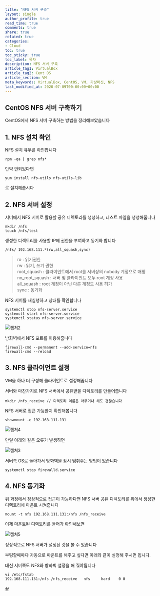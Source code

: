 ```yaml
---
title: "NFS 서버 구축"
layout: single
author_profile: true
read_time: true
comments: true
share: true
related: true
categories:
- Cloud
toc: true
toc_sticky: true
toc_label: 목차
description: NFS 서버 구축
article_tag1: VirtualBox
article_tag2: Cent OS
article_section: VM
meta_keywords: VirtualBox, CentOS, VM, 가상머신, NFS
last_modified_at: 2020-07-09T00:00:00+00:00
---
```

## CentOS NFS 서버 구축하기

CentOS에서 NFS 서버 구축하는 방법을 정리해보았습니다

## 1. NFS 설치 확인

NFS 설치 유무를 확인합니다

~~~
rpm -qa | grep nfs*
~~~

만약 안되있다면

~~~
yum install nfs-utils nfs-utils-lib
~~~

로 설치해줍시다

## 2. NFS 서버 설정

서버에서 NFS 서버로 활용할 공유 디렉토리를 생성하고, 테스트 파일을 생성해줍니다

~~~
mkdir /nfs
touch /nfs/test
~~~

생성한 디렉토리를 사용할 IP에 권한을 부여하고 동기화 합니다

~~~
/nfs/ 192.168.111.*(rw,all_squash,sync)
~~~

> ro : 읽기권한<br/>
> rw : 읽기, 쓰기 권한<br/>
> root_squash : 클라이언트에서 root를 서버상의 nobody 계정으로 매핑<br/>
> no_root_squash : 서버 및 클라이언트 모두 root 계정 사용<br/>
> all_squash : root 계정이 아닌 다른 계정도 사용 허가<br/>
> sync : 동기화<br/>

NFS 서버를 재실행하고 상태를 확인합니다

~~~
systemctl stop nfs-server.service
systemctl start nfs-server.service
systemctl status nfs-server.service
~~~

![캡처2](https://user-images.githubusercontent.com/51220344/87043801-97d8ad80-c230-11ea-91a6-2fdb12cf75e2.PNG)

방화벽에서 NFS 포트를 허용해줍니다

~~~
firewall-cmd --permanent --add-service=nfs
firewall-cmd --reload
~~~

## 3. NFS 클라이언트 설정

VM을 하나 더 구성해 클라이언트로 설정해줍니다

서버와 마찬가지로 NFS 서버에서 공유받을 디렉토리를 만들어줍니다

~~~
mkdir /nfs_receive // 디렉토리 이름은 아무거나 해도 괜찮습니다
~~~

NFS 서버로 접근 가능한지 확인해봅니다

~~~
showmount -e 192.168.111.131
~~~

![캡처4](https://user-images.githubusercontent.com/51220344/87044316-55fc3700-c231-11ea-97f0-13deeb128d9a.PNG)


만일 아래와 같은 오류가 발생하면

![캡처3](https://user-images.githubusercontent.com/51220344/87044372-62808f80-c231-11ea-9da2-c50fb3ffe603.PNG)

서버측 OS로 돌아가서 방화벽을 잠시 멈춰주는 방법이 있습니다

~~~
systemctl stop firewalld.service
~~~

## 4. NFS 동기화

위 과정에서 정상적으로 접근이 가능하다면 NFS 서버 공유 디렉토리를 위에서 생성한 디렉토리에 마운트 시켜줍니다

~~~
mount -t nfs 192.168.111.131:/nfs /nfs_receive
~~~

이제 마운트된 디렉토리를 들어가 확인해보면

![캡처5](https://user-images.githubusercontent.com/51220344/87044754-f6eaf200-c231-11ea-91ac-9a7be350987e.PNG)

정상적으로 NFS 서버가 설정된 것을 볼 수 있습니다

부팅할때마다 자동으로 마운트를 해주고 싶다면 아래와 같이 설정해 주시면 됩니다.

대신 서버쪽도 NFS와 방화벽 설정을 해 줘야됩니다

~~~
vi /etc/fstab
192.168.111.131:/nfs /nfs_receive   nfs     hard    0 0
~~~

끝
